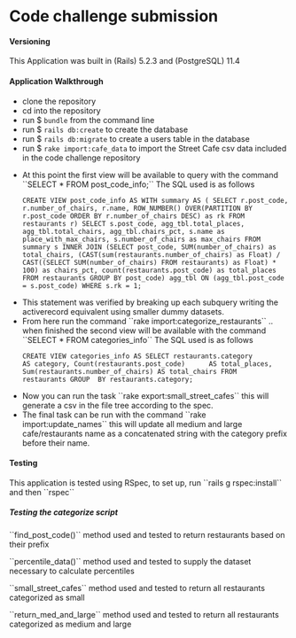 # Code challenge submission

<h4>Versioning</h4>

<p>This Application was built in (Rails) 5.2.3 and (PostgreSQL) 11.4</p>

<h4>Application Walkthrough</h4>

  - clone the repository
  - cd into the repository
  - run $ ``bundle`` from the command line
  - run $ ``rails db:create`` to create the database
  - run $ ``rails db:migrate`` to create a users table in the database
  - run $ ``rake import:cafe_data`` to import the Street Cafe csv data included in the code challenge repository
  
<ul>
  
  <li>At this point the first view will be available to query with the command ``SELECT * FROM post_code_info;`` The SQL used is as follows </li>

``CREATE VIEW post_code_info
              AS
              WITH summary AS (
                SELECT
                    r.post_code,
                    r.number_of_chairs,
                    r.name,
                    ROW_NUMBER() OVER(PARTITION BY r.post_code ORDER BY r.number_of_chairs DESC) as rk
                 FROM restaurants r)
              SELECT s.post_code, agg_tbl.total_places, agg_tbl.total_chairs, agg_tbl.chairs_pct, s.name as          place_with_max_chairs, s.number_of_chairs as max_chairs
              FROM summary s
              INNER JOIN (SELECT post_code,
                                   SUM(number_of_chairs) as total_chairs,
                                   (CAST(sum(restaurants.number_of_chairs) as Float) / CAST((SELECT SUM(number_of_chairs) FROM restaurants) as Float) * 100) as chairs_pct,
                                   count(restaurants.post_code) as total_places
                                   FROM restaurants GROUP BY post_code) agg_tbl ON (agg_tbl.post_code = s.post_code)
              WHERE s.rk = 1;``
              
<li>This statement was verified by breaking up each subquery writing the activerecord equivalent using smaller dummy datasets.</li>
              
  <li>From here run the command ``rake import:categorize_restaurants`` .. when finished the second view will be available with the command ``SELECT * FROM categories_info`` The SQL used is as follows </li>

``CREATE VIEW categories_info
              AS
                SELECT restaurants.category              AS category,
                       Count(restaurants.post_code)      AS total_places,
                       Sum(restaurants.number_of_chairs) AS total_chairs
                FROM   restaurants
                GROUP  BY restaurants.category;``
                
  <li>Now you can run the task ``rake export:small_street_cafes`` this will generate a csv in the file tree according to the spec.</li>

  <li>The final task can be run with the command ``rake import:update_names`` this will update all medium and large cafe/restaurants name as a concatenated string with the category prefix before their name.</li>

</ul>

<h4>Testing</h4>

<p>This application is tested using RSpec, to set up, run ``rails g rspec:install`` and then ``rspec``</p>

<h5>Testing the categorize script</h5>

<p>``find_post_code()`` method used and tested to return restaurants based on their prefix</p>
<p>``percentile_data()`` method used and tested to supply the dataset necessary to calculate percentiles</p>
<p>``small_street_cafes`` method used and tested to return all restaurants categorized as small</p>
<p>``return_med_and_large`` method used and tested to return all restaurants categorized as medium and large</p>



